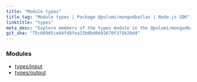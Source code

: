 ```yaml
---
title: "Module types"
title_tag: "Module types | Package @pulumi/mongodbatlas | Node.js SDK"
linktitle: "types"
meta_desc: "Explore members of the types module in the @pulumi/mongodbatlas package."
git_sha: "75c66905ce84fd8fea23b0bd6602670f375b28d4"
---
```


<!-- WARNING: this page was generated by a tool. Do not edit it by hand. -->
<!-- To change it, please see https://github.com/pulumi/docs/tree/master/tools/tscdocgen. -->


<h3>Modules</h3>
<ul class="api">
    <li><a href="input/"><span class="symbol module"></span>types/input</a></li>
    <li><a href="output/"><span class="symbol module"></span>types/output</a></li>
</ul>








